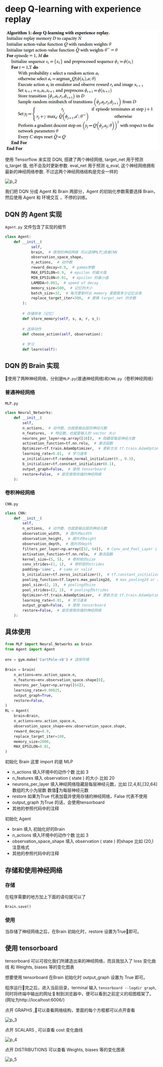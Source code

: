 # deep Q-learning with experience replay
![p_1](img/p_1.png)

使用 Tensorflow 来实现 DQN, 搭建了两个神经网络, target_net 用于预测 q_target 值, 他不会及时更新参数. eval_net 用于预测 q_eval, 这个神经网络拥有最新的神经网络参数. 不过这两个神经网络结构是完全一样的

![p_2](p_2.png)

我们把 DQN 分成 Agent 和 Brain 两部分，Agent 的初始化参数需要选择 Brain，然后使用 Agent 和 环境交互 ，不停的训练。

## DQN 的 Agent 实现
```Agent.py``` 文件包含了实现的细节

```python
class Agent:
    def __init__(
            self,
            brain,  # 使用的神经网络 可以选择MLP或者CNN
            observation_space_shape,
            n_actions,  # 动作数
            reward_decay=0.9,  # gamma参数
            MAX_EPSILON=0.9,  # epsilon 的最大值
            MIN_EPSILON=0.01,  # epsilon 的最小值
            LAMBDA=0.001,  # speed of decay
            memory_size=500,  # 记忆的大小
            batch_size=32,  # 每次更新时从 memory 里面取多少记忆出来
            replace_target_iter=300,  # 更换 target_net 的步数
        ):

        # 存储样本（记忆）
        def store_memory(self, s, a, r, s_):

        # 选择动作    
        def choose_action(self, observation):

        # 学习
        def learn(self):
```
## DQN 的 Brain 实现
使用了两种神经网络，分别是```MLP.py```(普通神经网络)和```CNN.py```（卷积神经网络）

### 普通神经网络
```MLP.py```

```python
class Neural_Networks:
    def __init__(
        self,
        n_actions,  # 动作数，也就是输出层的神经元数
        n_features,  # 特征数，也就是输入的 vector 大小
        neurons_per_layer=np.array([10]),  # 隐藏层每层神经元数
        activation_function=tf.nn.relu,  # 激活函数
        Optimizer=tf.train.AdamOptimizer,  # 更新方法 tf.train.AdamOptimizer tf.train.RMSPropOptimizer..
        learning_rate=0.01,  # 学习速率
        w_initializer=tf.random_normal_initializer(0., 0.3),
        b_initializer=tf.constant_initializer(0.1),
        output_graph=False,  # 使用 tensorboard
        restore=False,  # 是否使用存储的神经网络
    ):

```

### 卷积神经网络
```CNN.py```

```python
class CNN:
    def __init__(
        self,
        n_actions,  # 动作数，也就是输出层的神经元数
        observation_width,  # 图片的width
        observation_height,  # 图片的height
        observation_depth,  # 图片的depth
        filters_per_layer=np.array([32, 64]),  # Conv_and_Pool_Layer i 层中 卷积的filters
        activation_function=tf.nn.relu,  # 激活函数
        kernel_size=(5, 5),  # 卷积核的size
        conv_strides=(1, 1),  # 卷积层的strides
        padding='same',  # same or valid
        b_initializer=tf.zeros_initializer(),  # tf.constant_initializer(0.1)
        pooling_function=tf.layers.max_pooling2d,  # max_pooling2d or average_pooling2d
        pool_size=(2, 2),  # pooling的size
        pool_strides=(2, 2),  # pooling的strides
        Optimizer=tf.train.AdamOptimizer,  # 更新方法 tf.train.AdamOptimizer tf.train.RMSPropOptimizer..
        learning_rate=0.01,  # 学习速率
        output_graph=False,  # 使用 tensorboard
        restore=False,  # 是否使用存储的神经网络
    ):

```

## 具体使用
```python
from MLP import Neural_Networks as brain
from Agent import Agent

env = gym.make('CartPole-v0') # 选择环境

Brain = brain(
    n_actions=env.action_space.n,
    n_features=env.observation_space.shape[0],
    neurons_per_layer=np.array([64]),
    learning_rate=0.00025,
    output_graph=True,
    restore=False,
)
RL = Agent(
    brain=Brain,
    n_actions=env.action_space.n,
    observation_space_shape=env.observation_space.shape,
    reward_decay=0.9,
    replace_target_iter=100,
    memory_size=2000,
    MAX_EPSILON=0.01,
)
```
初始化 Brain 这里 import 的是 MLP
- n_actions 填入环境中的动作个数 比如 3
- n_features 填入 observation ( state ) 的大小 比如 20
- neurons_per_layer 填入神经网络隐藏层每层神经元数，比如 [2,4,8],[32,64] 数组的大小为层数 数值为每层神经元数
- restore 如果为True 代表加载并使用存储的神经网络，False 代表不使用
- output_graph 为True 的话，会使用tensorboard
- 其他的参照代码中的注释


初始化 Agent
- brain 填入 初始化好的Brain
- n_actions 填入环境中的动作个数 比如 3
- observation_space_shape 填入 observation ( state ) 的shape 比如 (20,) 注意格式
- 其他的参照代码中的注释


## 存储和使用神经网络
### 存储
在程序需要的地方加上下面的语句就可以了
```python
Brain.save()
```

### 使用
当存储了神经网络之后，在Brain 初始化时，restore 设置为True即可。


## 使用 tensorboard
 tensorboard 可以可视化我们所建造出来的神经网络，而且我加入了 loss 变化曲线 和 Weights, biases 等的变化图表

想要使用 tensorboard 在Brain 初始化时 output_graph 设置为 True 即可。

程序运行完之后，进入当前目录，terminal 输入 ```tensorboard --logdir graph```,同时将终端中输出的网址复制到浏览器中，便可以看到之前定义的视图框架了。(网址为http://localhost:6006/)

点开 GRAPHS ,可以查看网络结构，里面的每个方框都可以点开查看

![ p_3](p_3.png)

点开 SCALARS , 可以查看 cost 变化曲线

![p_4](p_4.png)

点开 DISTRIBUTIONS 可以查看 Weights, biases 等的变化图表

![p_5](p_5.png)
